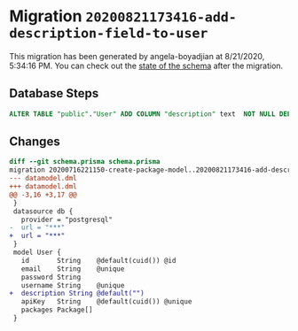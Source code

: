 # Migration `20200821173416-add-description-field-to-user`

This migration has been generated by angela-boyadjian at 8/21/2020, 5:34:16 PM.
You can check out the [state of the schema](./schema.prisma) after the migration.

## Database Steps

```sql
ALTER TABLE "public"."User" ADD COLUMN "description" text  NOT NULL DEFAULT E'';
```

## Changes

```diff
diff --git schema.prisma schema.prisma
migration 20200716221150-create-package-model..20200821173416-add-description-field-to-user
--- datamodel.dml
+++ datamodel.dml
@@ -3,16 +3,17 @@
 }
 datasource db {
   provider = "postgresql"
-  url = "***"
+  url = "***"
 }
 model User {
   id       String    @default(cuid()) @id
   email    String    @unique
   password String
   username String    @unique
+  description String @default("")
   apiKey   String    @default(cuid()) @unique
   packages Package[]
 }
```


